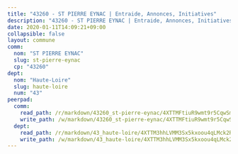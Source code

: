 ```yaml
---
title: "43260 - ST PIERRE EYNAC | Entraide, Annonces, Initiatives"
description: "43260 - ST PIERRE EYNAC | Entraide, Annonces, Initiatives"
date: 2020-01-11T14:09:21+09:00
collapsible: false
layout: commune
comm:
  nom: "ST PIERRE EYNAC"
  slug: st-pierre-eynac
  cp: "43260"
dept:
  nom: "Haute-Loire"
  slug: haute-loire
  num: "43"
peerpad:
  comm:
    read_path: /r/markdown/43260_st-pierre-eynac/4XTTMFtiuR9wmt9r5CqwSm4f2pETasqiQe4CgnPN8ug8cjR55
    write_path: /w/markdown/43260_st-pierre-eynac/4XTTMFtiuR9wmt9r5CqwSm4f2pETasqiQe4CgnPN8ug8cjR55-K3TgTcfp9FNQaYtRNjWGxNFW4BH5SbrKnnwLNo8BhSoknaaa1unbZSEmoeT7z7LKE4QyaQNwuhb5w7rk575mExRQL1ojvC6AkT4weimMHes3P6Meq3L9u6PffBEGQj7szAKLJh8X
  dept:
    read_path: /r/markdown/43_haute-loire/4XTTM3hhLVMM3Sx5kxoou4qLMck2RjGiJF8bjxPuKy3VyRdWX
    write_path: /w/markdown/43_haute-loire/4XTTM3hhLVMM3Sx5kxoou4qLMck2RjGiJF8bjxPuKy3VyRdWX-K3TgTnndWXCUw13Pw3gJoEo9qHUCGXZ4frH2coLZWWDcoWKo22cU2VNENpi117F5bi6bu3WHMPd2VTrETU2R5owQhCBrUQgvCKerk4NqeDhN66egG9mHY8CCfEckbCp9SecEdL6b
---
```


